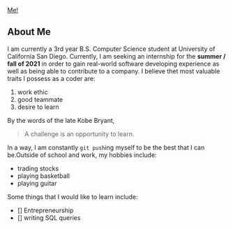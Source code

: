 [Me!](https://github.com/jeffreyjiang4/Github-Pages/blob/main/DSC03239.jpg)
## About Me 
I am currently a 3rd year B.S. Computer Science student at University of California San Diego. Currently, I am seeking an internship for the **summer / fall of 2021** in order to gain real-world software developing experience as well as being able to contribute to a company. I believe thet most valuable traits I possess as a coder are: 
1. work ethic
2. good teammate
3. desire to learn
     
By the words of the late Kobe Bryant, 
> A challenge is an opportunity to learn.

In a way, I am constantly `git push`ing myself to be the best that I can be.Outside of school and work, my hobbies include:
- trading stocks
- playing basketball
- playing guitar
  
Some things that I would like to learn include:
- [] Entrepreneurship
- [] writing SQL queries